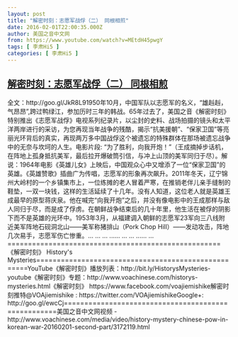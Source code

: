 ```yaml
---
layout: post
title: "解密时刻：志愿军战俘（二） 同根相煎"
date: 2016-02-01T22:00:35.000Z
author: 美国之音中文网
from: https://www.youtube.com/watch?v=MEtdH45pwgY
tags: [ 李肃Hi5 ]
categories: [ 李肃Hi5 ]
---
```

<!--1454364035000-->
[解密时刻：志愿军战俘（二） 同根相煎](https://www.youtube.com/watch?v=MEtdH45pwgY)
------

<div>
全文：http://goo.gl/JkR8L91950年10月，中国军队以志愿军的名义，“雄赳赳，气昂昂”,跨过鸭绿江，参加历时三年的韩战。65年过去了，美国之音《解密时刻》特别推出《志愿军战俘》电视系列纪录片，以尘封的史料、战场拍摄的镜头和太平洋两岸进行的采访，为您再现当年战争的残酷，揭示“抗美援朝”、“保家卫国”等亮丽光环背后的真实，再现两万多中国战俘这个被遗忘的特殊群体在那场被遗忘战争中的无奈与坎坷的人生。电影片段: “为了胜利，向我开炮！”（王成摘掉步话机，在阵地上孤身抵抗美军，最后拉开爆破筒引信，与冲上山顶的美军同归于尽）。解说：1964年电影《英雄儿女》上映后，中国观众心中又增添了一位“保家卫国”的英雄。《英雄赞歌》插曲广为传唱，志愿军的形象再次飙升。2011年冬天，辽宁锦州大岭村的一个乡镇集市上，一位练摊的老人冒着严寒，在推销老伴儿亲手缝制的鞋垫，一双一块钱，这样的生活延续了十几年。没有人知道，这位老人就是英雄王成最早的原型蒋庆泉。他在喊完“向我开炮”之后，并没有像电影中的王成那样与敌人同归于尽，而是成了俘虏。在朝鲜战争结束后的几十年里，他生活在被俘的阴影下而不是英雄的光环中。1953年3月，从福建调入朝鲜的志愿军23军向三八线附近美军阵地石砚洞北山——美军称猪排山（Pork Chop Hill）——发动攻击，阵地几次易手，志愿军伤亡惨重。... ... ... ...... ... ... ...... ... ====================================================《解密时刻》 History's Mysteries====================================================YouTube《解密时刻》播放列表：http://bit.ly/HistorysMysteries-youtube《解密时刻》专题：http://www.voachinese.com/historys-mysteries.html《解密时刻》 https://www.facebook.com/voajiemishike解密时刻推特@VOAjiemishike : https://twitter.com/VOAjiemishikeGoogle+: http://goo.gl/ewcCj====================================================美国之音中文网视频 - http://www.voachinese.com/media/video/history-mystery-chinese-pow-in-korean-war-20160201-second-part/3172119.html
</div>
